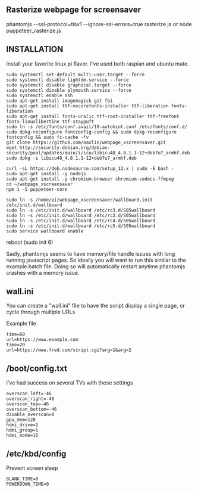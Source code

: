 ## Rasterize webpage for screensaver

phantomjs --ssl-protocol=tlsv1 --ignore-ssl-errors=true rasterize.js
or
node puppeteer_rasterize.js

## INSTALLATION

Install your favorite linux pi flavor.  I've used both raspian and ubuntu mate.

```
sudo systemctl set-default multi-user.target --force
sudo systemctl disable lightdm.service --force
sudo systemctl disable graphical.target --force
sudo systemctl disable plymouth.service --force
sudo systemctl enable ssh
sudo apt-get install imagemagick git fbi
sudo apt-get install ttf-mscorefonts-installer ttf-liberation fonts-liberation
sudo apt-get install fonts-uralic ttf-root-installer ttf-freefont fonts-linuxlibertine ttf-staypuft
sudo ln -s /etc/fonts/conf.avail/10-autohint.conf /etc/fonts/conf.d/
sudo dpkg-reconfigure fontconfig-config && sudo dpkg-reconfigure fontconfig && sudo fc-cache -fv
git clone https://github.com/oaxlin/webpage_xscreensaver.git
wget http://security.debian.org/debian-security/pool/updates/main/i/icu/libicu48_4.8.1.1-12+deb7u7_armhf.deb
sudo dpkg -i libicu48_4.8.1.1-12+deb7u7_armhf.deb

curl -sL https://deb.nodesource.com/setup_12.x | sudo -E bash -
sudo apt-get install -y nodejs
sudo apt-get install -y chromium-browser chromium-codecs-ffmpeg
cd ~/webpage_xscreensaver
npm i -S puppeteer-core

sudo ln -s /home/pi/webpage_xscreensaver/wallboard.init /etc/init.d/wallboard
sudo ln -s /etc/init.d/wallboard /etc/rc3.d/S05wallboard
sudo ln -s /etc/init.d/wallboard /etc/rc2.d/S05wallboard
sudo ln -s /etc/init.d/wallboard /etc/rc4.d/S05wallboard
sudo ln -s /etc/init.d/wallboard /etc/rc5.d/S05wallboard
sudo service wallboard enable
```
reboot (sudo init 6)

Sadly, phantomjs seems to have memory/file handle issues with long running javascript pages.  So ideally you will want to run this similar to the example.batch file.  Doing so will automatically restart anytime phantomjs crashes with a memory issue.

## wall.ini

You can create a "wall.ini" file to have the script display a single page, or cycle through multiple URLs

Example file
```
time=60
url=https://www.example.com
time=20
url=https://www.fred.com/script.cgi?arg=1&arg=2
```

## /boot/config.txt

I've had success on several TVs with these settings
```
overscan_left=-46
overscan_right=-46
overscan_top=-46
overscan_bottom=-46
disable_overscan=0
gpu_mem=128
hdmi_drive=2
hdmi_group=1
hdmi_mode=16
```

## /etc/kbd/config

Prevent screen sleep
```
BLANK_TIME=0
POWERDOWN_TIME=0
```

